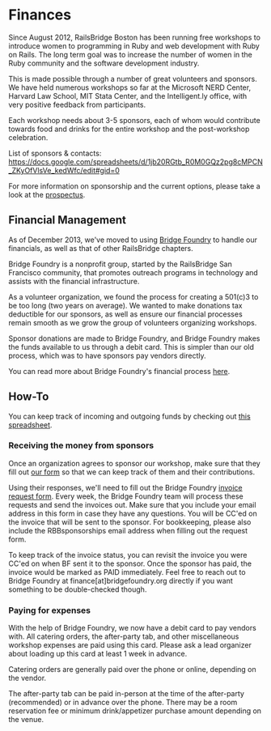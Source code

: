 # Finances

Since August 2012, RailsBridge Boston has been running free workshops to
introduce women to programming in Ruby and web development with Ruby on Rails.
The long term goal was to increase the number of women in the Ruby community and
the software development industry.

This is made possible through a number of great volunteers and sponsors. We have
held numerous workshops so far at the Microsoft NERD Center, Harvard Law School,
MIT Stata Center, and the Intelligent.ly office, with very positive feedback
from participants.

Each workshop needs about 3-5 sponsors, each of whom would contribute towards
food and drinks for the entire workshop and the post-workshop celebration.

List of sponsors & contacts: https://docs.google.com/spreadsheets/d/1jb20RGtb_R0M0GQz2pg8cMPCN_ZKyOfVlsVe_kedWfc/edit#gid=0

For more information on sponsorship and the current options, please take a look
at the [prospectus].

[prospectus]: http://railsbridgeboston.org/sponsorship_prospectus.pdf

## Financial Management
As of December 2013, we've moved to using [Bridge Foundry] to handle our
financials, as well as that of other RailsBridge chapters.

Bridge Foundry is a nonprofit group, started by the RailsBridge San Francisco
community, that promotes outreach programs in technology and assists with the
financial infrastructure.

As a volunteer organization, we found the process for creating a 501(c)3 to be
too long (two years on average). We wanted to make donations tax deductible for
our sponsors, as well as ensure our financial processes remain smooth as we
grow the group of volunteers organizing workshops.

Sponsor donations are made to Bridge Foundry, and Bridge Foundry makes the funds
available to us through a debit card. This is simpler than our old process,
which was to have sponsors pay vendors directly.

You can read more about Bridge Foundry's financial process [here].

[Bridge Foundry]: http://bridgefoundry.org/
[here]: https://github.com/bridgefoundry/operations

## How-To

You can keep track of incoming and outgoing funds by checking out [this
spreadsheet][finance spreadsheet].

[finance spreadsheet]:
https://docs.google.com/spreadsheets/d/1ImzwdUEd6j0jwDGW7fHS42qc739fh9LMOUmu_yggIO4/edit#gid=236722140

### Receiving the money from sponsors

Once an organization agrees to sponsor our workshop, make sure that they fill
out [our form] so that we can keep track of them and their contributions.

Using their responses, we'll need to fill out the Bridge Foundry [invoice
request form]. Every week, the Bridge Foundry team will process these requests
and send the invoices out. Make sure that you include your email address in this
form in case they have any questions. You will be CC'ed on the invoice that will
be sent to the sponsor. For bookkeeping, please also include the RBBsponsorships
email address when filling out the request form.

To keep track of the invoice status, you can revisit the invoice you were CC'ed
on when BF sent it to the sponsor. Once the sponsor has paid, the invoice would
be marked as PAID immediately. Feel free to reach out to Bridge Foundry at
finance[at]bridgefoundry.org directly if you want something to be double-checked
though.

[our form]: http://goo.gl/forms/vOkyrWICtZXVImc12
[invoice request form]: https://docs.google.com/forms/d/e/1FAIpQLSdUBNaXJP_DwF9wOQCKid1MnVM0a6yU5-i_7hvny7IMqCNLKw/viewform

### Paying for expenses

With the help of Bridge Foundry, we now have a debit card to pay vendors with.
All catering orders, the after-party tab, and other miscellaneous workshop
expenses are paid using this card. Please ask a lead organizer about loading up
this card at least 1 week in advance.

Catering orders are generally paid over the phone or online, depending on the
vendor.

The after-party tab can be paid in-person at the time of the after-party
(recommended) or in advance over the phone. There may be a room reservation fee
or minimum drink/appetizer purchase amount depending on the venue.
